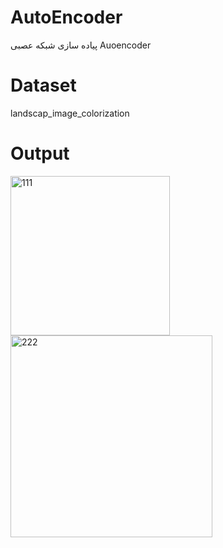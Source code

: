 # AutoEncoder
پیاده سازی شبکه عصبی Auoencoder
# Dataset
landscap_image_colorization

# Output
<img width="255" alt="111" src="https://github.com/user-attachments/assets/720094f2-3610-4236-b926-55572248f59f" />

<img width="323" alt="222" src="https://github.com/user-attachments/assets/00a74cd9-c6b1-41ef-a95d-5e65e55584e6" />


